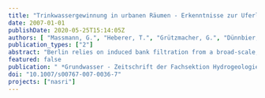 ```yaml
---
title: "Trinkwassergewinnung in urbanen Räumen - Erkenntnisse zur Uferlfiltration in Berlin"
date: 2007-01-01
publishDate: 2020-05-25T15:14:05Z
authors: [ "Massmann, G.", "Heberer, T.", "Grützmacher, G.", "Dünnbier, U.", "Knappe, A.", "Meyer, H.", "Mechlinski, A.", "Pekdeger, A." ]
publication_types: ["2"]
abstract: "Berlin relies on induced bank filtration from a broad-scale, lake-type surface water system. because the hydraulic conductivity of the lake sediments is low, infiltration only occurs close to the more permeable shore zones. Using multiple environmental tracer methods, a strong vertical age stratification of the bank filtrate could be shown. travel times are generally long and vary throughout the upper aquifers from a few months near the ground surface to several decades in greater depth. infiltration is mostly anoxic and redox zones were found to be vertically stratified too, becoming more reducing with depth. because berlin’s watercourses contain a proportion of treated municipal sewage a number of wastewater residues, e. g. pharmaceutical residues, were detected in surface water and groundwater. While the majority of the pharmaceutical residues studied were efficiently removed during underground passage, some substances (aMDOPh, primidone and carbamazepine) were found to be very persistent."
featured: false
publication: " *Grundwasser - Zeitschrift der Fachsektion Hydrogeologie* 12: 14 [10.1007/s00767-007-0036-7](https://doi.org/10.1007/s00767-007-0036-7)"
doi: "10.1007/s00767-007-0036-7"
projects: ["nasri"]
---
```



